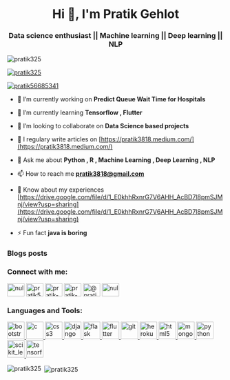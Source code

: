 <h1 align="center">Hi 👋, I'm Pratik Gehlot</h1>
<h3 align="center">Data science enthusiast || Machine learning || Deep learning || NLP</h3>

<p align="left"> <img src="https://komarev.com/ghpvc/?username=pratik325&label=Profile%20views&color=0e75b6&style=flat" alt="pratik325" /> </p>

<p align="left"> <a href="https://github.com/ryo-ma/github-profile-trophy"><img src="https://github-profile-trophy.vercel.app/?username=pratik325" alt="pratik325" /></a> </p>

<p align="left"> <a href="https://twitter.com/pratik56685341" target="blank"><img src="https://img.shields.io/twitter/follow/pratik56685341?logo=twitter&style=for-the-badge" alt="pratik56685341" /></a> </p>

- 🔭 I’m currently working on **Predict Queue Wait Time for Hospitals**

- 🌱 I’m currently learning **Tensorflow , Flutter**

- 👯 I’m looking to collaborate on **Data Science based projects**

- 📝 I regulary write articles on [https://pratik3818.medium.com/](https://pratik3818.medium.com/)

- 💬 Ask me about **Python , R , Machine Learning , Deep Learning , NLP**

- 📫 How to reach me **pratik3818@gmail.com**

- 📄 Know about my experiences [https://drive.google.com/file/d/1_E0khhRxnrG7V6AHH_AcBD7l8pmSJMnj/view?usp=sharing](https://drive.google.com/file/d/1_E0khhRxnrG7V6AHH_AcBD7l8pmSJMnj/view?usp=sharing)

- ⚡ Fun fact **java is boring**

### Blogs posts
<!-- BLOG-POST-LIST:START -->
<!-- BLOG-POST-LIST:END -->

<h3 align="left">Connect with me:</h3>
<p align="left">
<a href="https://dev.to/nul" target="blank"><img align="center" src="https://cdn.jsdelivr.net/npm/simple-icons@3.0.1/icons/dev-dot-to.svg" alt="nul" height="30" width="40" /></a>
<a href="https://twitter.com/pratik56685341" target="blank"><img align="center" src="https://cdn.jsdelivr.net/npm/simple-icons@3.0.1/icons/twitter.svg" alt="pratik56685341" height="30" width="40" /></a>
<a href="https://linkedin.com/in/pratik-gehlot-2395101a9" target="blank"><img align="center" src="https://cdn.jsdelivr.net/npm/simple-icons@3.0.1/icons/linkedin.svg" alt="pratik-gehlot-2395101a9" height="30" width="40" /></a>
<a href="https://stackoverflow.com/users/pratik-gehlot" target="blank"><img align="center" src="https://cdn.jsdelivr.net/npm/simple-icons@3.0.1/icons/stackoverflow.svg" alt="pratik-gehlot" height="30" width="40" /></a>
<a href="https://medium.com/@pratik3818" target="blank"><img align="center" src="https://cdn.jsdelivr.net/npm/simple-icons@3.0.1/icons/medium.svg" alt="@pratik3818" height="30" width="40" /></a>
<a href="/nul" target="blank"><img align="center" src="https://cdn.jsdelivr.net/npm/simple-icons@3.0.1/icons/rss.svg" alt="nul" height="30" width="40" /></a>
</p>

<h3 align="left">Languages and Tools:</h3>
<p align="left"> <a href="https://getbootstrap.com" target="_blank"> <img src="https://devicons.github.io/devicon/devicon.git/icons/bootstrap/bootstrap-plain.svg" alt="bootstrap" width="40" height="40"/> </a> <a href="https://www.cprogramming.com/" target="_blank"> <img src="https://devicons.github.io/devicon/devicon.git/icons/c/c-original.svg" alt="c" width="40" height="40"/> </a> <a href="https://www.w3schools.com/css/" target="_blank"> <img src="https://devicons.github.io/devicon/devicon.git/icons/css3/css3-original-wordmark.svg" alt="css3" width="40" height="40"/> </a> <a href="https://www.djangoproject.com/" target="_blank"> <img src="https://devicons.github.io/devicon/devicon.git/icons/django/django-original.svg" alt="django" width="40" height="40"/> </a> <a href="https://flask.palletsprojects.com/" target="_blank"> <img src="https://www.vectorlogo.zone/logos/pocoo_flask/pocoo_flask-icon.svg" alt="flask" width="40" height="40"/> </a> <a href="https://flutter.dev" target="_blank"> <img src="https://www.vectorlogo.zone/logos/flutterio/flutterio-icon.svg" alt="flutter" width="40" height="40"/> </a> <a href="https://git-scm.com/" target="_blank"> <img src="https://www.vectorlogo.zone/logos/git-scm/git-scm-icon.svg" alt="git" width="40" height="40"/> </a> <a href="https://heroku.com" target="_blank"> <img src="https://www.vectorlogo.zone/logos/heroku/heroku-icon.svg" alt="heroku" width="40" height="40"/> </a> <a href="https://www.w3.org/html/" target="_blank"> <img src="https://devicons.github.io/devicon/devicon.git/icons/html5/html5-original-wordmark.svg" alt="html5" width="40" height="40"/> </a> <a href="https://www.mongodb.com/" target="_blank"> <img src="https://devicons.github.io/devicon/devicon.git/icons/mongodb/mongodb-original-wordmark.svg" alt="mongodb" width="40" height="40"/> </a> <a href="https://www.python.org" target="_blank"> <img src="https://devicons.github.io/devicon/devicon.git/icons/python/python-original.svg" alt="python" width="40" height="40"/> </a> <a href="https://scikit-learn.org/" target="_blank"> <img src="https://upload.wikimedia.org/wikipedia/commons/0/05/Scikit_learn_logo_small.svg" alt="scikit_learn" width="40" height="40"/> </a> <a href="https://www.tensorflow.org" target="_blank"> <img src="https://www.vectorlogo.zone/logos/tensorflow/tensorflow-icon.svg" alt="tensorflow" width="40" height="40"/> </a> </p>

<p><img align="left" src="https://github-readme-stats.vercel.app/api/top-langs?username=pratik325&show_icons=true&locale=en&layout=compact" alt="pratik325" /></p>

<p>&nbsp;<img align="center" src="https://github-readme-stats.vercel.app/api?username=pratik325&show_icons=true&locale=en" alt="pratik325" /></p>
